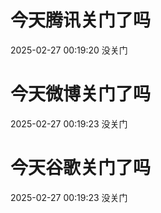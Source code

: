 # 今天腾讯关门了吗

2025-02-27 00:19:20 没关门

# 今天微博关门了吗

2025-02-27 00:19:23 没关门

# 今天谷歌关门了吗

2025-02-27 00:19:23 没关门

